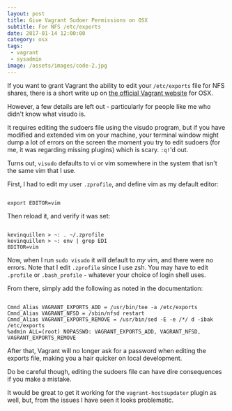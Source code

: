 ```yaml
---
layout: post
title: Give Vagrant Sudoer Permissions on OSX
subtitle: For NFS /etc/exports
date: 2017-01-14 12:00:00
category: osx
tags:
 - vagrant
 - sysadmin
image: /assets/images/code-2.jpg
---
```


If you want to grant Vagrant the ability to edit your `/etc/exports` file for NFS shares, there is a short write up on <a href="https://www.vagrantup.com/docs/synced-folders/nfs.html" target="_blank">the official Vagrant website</a> for OSX.

However, a few details are left out - particularly for people like me who didn't know what visudo is.

It requires editing the sudoers file using the visudo program, but if you have modified and extended vim on your machine, your terminal window might dump a lot of errors on the screen the moment you try to edit sudoers (for me, it was regarding missing plugins) which is scary. `:q!`'d out.

Turns out, `visudo` defaults to vi or vim somewhere in the system that isn't the same vim that I use.

First, I had to edit my user `.zprofile`, and define vim as my default editor:

<pre class="language-bash"><code class="language-bash">
export EDITOR=vim
</code></pre>

Then reload it, and verify it was set:

<pre class="language-bash"><code class="language-bash">
kevinquillen > ~: . ~/.zprofile
kevinquillen > ~: env | grep EDI
EDITOR=vim
</code></pre>

Now, when I run `sudo visudo` it will default to _my_ vim, and there were no errors. Note that I edit `.zprofile` since I use zsh. You may have to edit `.profile` or `.bash_profile` - whatever your choice of login shell uses.

From there, simply add the following as noted in the documentation:

<pre class="language-vim"><code class="language-vim">
Cmnd_Alias VAGRANT_EXPORTS_ADD = /usr/bin/tee -a /etc/exports
Cmnd_Alias VAGRANT_NFSD = /sbin/nfsd restart
Cmnd_Alias VAGRANT_EXPORTS_REMOVE = /usr/bin/sed -E -e /*/ d -ibak /etc/exports
%admin ALL=(root) NOPASSWD: VAGRANT_EXPORTS_ADD, VAGRANT_NFSD, VAGRANT_EXPORTS_REMOVE
</code></pre>

After that, Vagrant will no longer ask for a password when editing the exports file, making you a hair quicker on local development.

Do be careful though, editing the sudoers file can have dire consequences if you make a mistake.

It would be great to get it working for the `vagrant-hostsupdater` plugin as well, but, from the issues I have seen it looks problematic.
